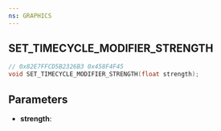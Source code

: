 ```yaml
---
ns: GRAPHICS
---
```

## SET_TIMECYCLE_MODIFIER_STRENGTH

```c
// 0x82E7FFCD5B2326B3 0x458F4F45
void SET_TIMECYCLE_MODIFIER_STRENGTH(float strength);
```


## Parameters
* **strength**: 

